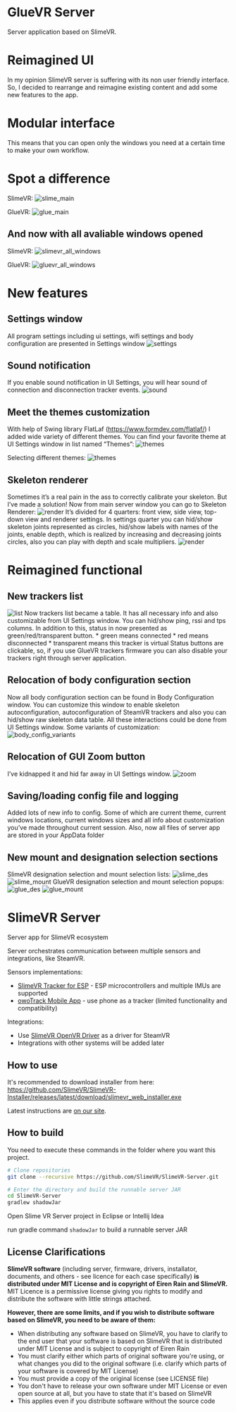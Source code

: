 # GlueVR Server
Server application based on SlimeVR.

# Reimagined UI
In my opinion SlimeVR server is suffering with its non user friendly interface. So, I decided to rearrange and reimagine existing content and add some new features to the app.

# Modular interface
This means that you can open only the windows you need at a certain time to make your own workflow.

# Spot a difference
SlimeVR:
![slime_main](https://user-images.githubusercontent.com/71143870/166464514-8c41a0f3-df83-41b5-8bb0-c2c0d08a127b.png)

GlueVR:
![glue_main](https://user-images.githubusercontent.com/71143870/166464457-0b91f3f8-9901-4784-978f-3b22277fa578.png)

## And now with all avaliable windows opened
SlimeVR:
![slimevr_all_windows](https://user-images.githubusercontent.com/71143870/166464702-6b137e69-41fd-4453-9ca2-7ad3c972ef56.png)

GlueVR:
![gluevr_all_windows](https://user-images.githubusercontent.com/71143870/166464809-dd389370-ed62-4d65-9e27-f27db3c684dc.png)

# New features
## Settings window
All program settings including ui settings, wifi settings and body configuration are presented in Settings window
![settings](https://user-images.githubusercontent.com/71143870/166465147-e9a1fbe5-b259-40ff-ae55-060165d912ec.png)

## Sound notification
If you enable sound notification in UI Settings, you will hear sound of connection and disconnection tracker events.
![sound](https://user-images.githubusercontent.com/71143870/166465306-18b5887b-9c3c-4f74-81c0-7ab4199d5f7e.png)

## Meet the themes customization
With help of Swing library FlatLaf (https://www.formdev.com/flatlaf/) I added wide variety of different themes.
You can find your favorite theme at UI Settings window in list named “Themes”:
![themes](https://user-images.githubusercontent.com/71143870/166465381-804eec2a-25a4-4b8a-a37d-1d9f5a15b68b.png)


Selecting different themes:
![themes](https://user-images.githubusercontent.com/71143870/166465466-916400c1-20f5-454e-8c95-a526cc59a552.gif)

## Skeleton renderer
Sometimes it’s a real pain in the ass to correctly calibrate your skeleton. But I’ve made a solution!
Now from main server window you can go to Skeleton Renderer:
![render](https://user-images.githubusercontent.com/71143870/166465553-b7a28c61-6b6a-45e3-8bb9-4fd9a9d568bb.gif)
It’s divided for 4 quarters: front view, side view, top-down view and renderer settings.
In settings quarter you can hid/show skeleton joints represented as circles, hid/show labels with names of the joints, enable depth, which is realized by increasing and decreasing joints circles, also you can play with depth and scale multipliers.
![render](https://user-images.githubusercontent.com/71143870/166465693-010f98ef-36a6-4e95-9aa2-8ba0f9f6d0e4.png)

# Reimagined functional
## New trackers list
![list](https://user-images.githubusercontent.com/71143870/166465808-7e726594-18e6-4d96-9aa8-abdaa90926bd.png)
Now trackers list became a table. It has all necessary info and also customizable from UI Settings window. You can hid/show ping, rssi and tps columns.
In addition to this, status in now presented as green/red/transparent button.
	*	green means connected
	*	red means disconnected
	*	transparent means this tracker is virtual
Status buttons are clickable, so, if you use GlueVR trackers firmware you can also disable your trackers right through server application.

## Relocation of body configuration section
Now all body configuration section can be found in Body Configuration window. You can customize this window to enable skeleton autoconfiguration, autoconfiguration of SteamVR trackers and also you can hid/show raw skeleton data table. All these interactions could be done from UI Settings window.
Some variants of customization:
![body_config_variants](https://user-images.githubusercontent.com/71143870/166466179-98643490-a7f0-4610-834f-227845056bf7.png)

## Relocation of GUI Zoom button
I’ve kidnapped it and hid far away in UI Settings window.
![zoom](https://user-images.githubusercontent.com/71143870/166466286-e5f22bc1-235c-4514-8276-48565a4c1e47.png)

## Saving/loading config file and logging
Added lots of new info to config. Some of which are current theme, current windows locations, current windows sizes and all info about customization you’ve made throughout current session.
Also, now all files of server app are stored in your AppData folder 

## New mount and designation selection sections
SlimeVR designation selection and mount selection lists:
![slime_des](https://user-images.githubusercontent.com/71143870/166466616-07fdb4eb-d87a-4533-af7c-dd79a7afab09.png)
![slime_mount](https://user-images.githubusercontent.com/71143870/166466622-81e2e8b0-b6cb-45b9-9a6f-36dfe721bbd9.png)
GlueVR designation selection and mount selection popups:
![glue_des](https://user-images.githubusercontent.com/71143870/166466646-50609a7a-6184-485b-a5ce-32786b16a781.png)
![glue_mount](https://user-images.githubusercontent.com/71143870/166466649-4a5434fc-f1f3-4d6c-ab02-e21ddeac42ff.png)




















# SlimeVR Server
Server app for SlimeVR ecosystem

Server orchestrates communication between multiple sensors and integrations, like SteamVR.

Sensors implementations:
* [SlimeVR Tracker for ESP](https://github.com/SlimeVR/SlimeVR-Tracker-ESP) - ESP microcontrollers and multiple IMUs are supported
* [owoTrack Mobile App](https://github.com/abb128/owoTrackVRSyncMobile) - use phone as a tracker (limited functionality and compatibility)

Integrations:
* Use [SlimeVR OpenVR Driver](https://github.com/SlimeVR/SlimeVR-OpenVR-Driver) as a driver for SteamVR
* Integrations with other systems will be added later

## How to use

It's recommended to download installer from here: https://github.com/SlimeVR/SlimeVR-Installer/releases/latest/download/slimevr_web_installer.exe

Latest instructions are [on our site](https://docs.slimevr.dev/slimevr-setup.html).

## How to build

You need to execute these commands in the folder where you want this project.

```bash
# Clone repositories
git clone --recursive https://github.com/SlimeVR/SlimeVR-Server.git

# Enter the directory and build the runnable server JAR
cd SlimeVR-Server
gradlew shadowJar
```

Open Slime VR Server project in Eclipse or Intellij Idea

run gradle command `shadowJar` to build a runnable server JAR

## License Clarifications

**SlimeVR software** (including server, firmware, drivers, installator, documents, and others - see licence for each case specifically) **is distributed under MIT License and is copyright of Eiren Rain and SlimeVR.** MIT Licence is a permissive license giving you rights to modify and distribute the software with little strings attached.

**However, there are some limits, and if you wish to distribute software based on SlimeVR, you need to be aware of them:**

* When distributing any software based on SlimeVR, you have to clarify to the end user that your software is based on SlimeVR that is distributed under MIT License and is subject to copyright of Eiren Rain
* You must clarify either which parts of original software you're using, or what changes you did to the original software (i.e. clarify which parts of your software is covered by MIT License)
* You must provide a copy of the original license (see LICENSE file)
* You don't have to release your own software under MIT License or even open source at all, but you have to state that it's based on SlimeVR
* This applies even if you distribute software without the source code
#
